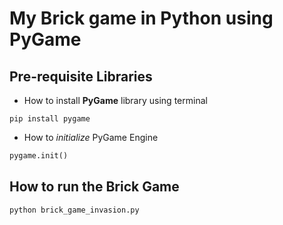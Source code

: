 # My Brick game in Python using PyGame


## Pre-requisite Libraries

- How to install **PyGame** library using terminal

```shell
pip install pygame
```

- How to *initialize* PyGame Engine

```python
pygame.init()
```


## How to run the Brick Game

```shell
python brick_game_invasion.py
```



